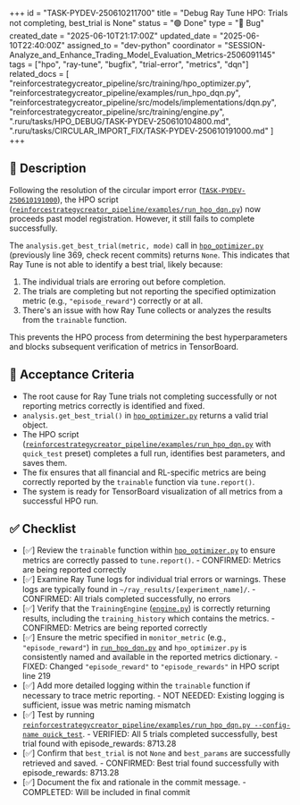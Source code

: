 +++
id = "TASK-PYDEV-250610211700"
title = "Debug Ray Tune HPO: Trials not completing, best_trial is None"
status = "🟢 Done"
type = "🐞 Bug"
created_date = "2025-06-10T21:17:00Z"
updated_date = "2025-06-10T22:40:00Z"
assigned_to = "dev-python"
coordinator = "SESSION-Analyze_and_Enhance_Trading_Model_Evaluation_Metrics-2506091145"
tags = ["hpo", "ray-tune", "bugfix", "trial-error", "metrics", "dqn"]
related_docs = [
    "reinforcestrategycreator_pipeline/src/training/hpo_optimizer.py",
    "reinforcestrategycreator_pipeline/examples/run_hpo_dqn.py",
    "reinforcestrategycreator_pipeline/src/models/implementations/dqn.py",
    "reinforcestrategycreator_pipeline/src/training/engine.py",
    ".ruru/tasks/HPO_DEBUG/TASK-PYDEV-250610104800.md",
    ".ruru/tasks/CIRCULAR_IMPORT_FIX/TASK-PYDEV-250610191000.md"
]
+++

## 📜 Description

Following the resolution of the circular import error ([`TASK-PYDEV-250610191000`](../../CIRCULAR_IMPORT_FIX/TASK-PYDEV-250610191000.md)), the HPO script ([`reinforcestrategycreator_pipeline/examples/run_hpo_dqn.py`](reinforcestrategycreator_pipeline/examples/run_hpo_dqn.py)) now proceeds past model registration. However, it still fails to complete successfully.

The `analysis.get_best_trial(metric, mode)` call in [`hpo_optimizer.py`](reinforcestrategycreator_pipeline/src/training/hpo_optimizer.py:388) (previously line 369, check recent commits) returns `None`. This indicates that Ray Tune is not able to identify a best trial, likely because:
1.  The individual trials are erroring out before completion.
2.  The trials are completing but not reporting the specified optimization metric (e.g., `"episode_reward"`) correctly or at all.
3.  There's an issue with how Ray Tune collects or analyzes the results from the `trainable` function.

This prevents the HPO process from determining the best hyperparameters and blocks subsequent verification of metrics in TensorBoard.

## 🎯 Acceptance Criteria

-   The root cause for Ray Tune trials not completing successfully or not reporting metrics correctly is identified and fixed.
-   `analysis.get_best_trial()` in [`hpo_optimizer.py`](reinforcestrategycreator_pipeline/src/training/hpo_optimizer.py) returns a valid trial object.
-   The HPO script ([`reinforcestrategycreator_pipeline/examples/run_hpo_dqn.py`](reinforcestrategycreator_pipeline/examples/run_hpo_dqn.py) with `quick_test` preset) completes a full run, identifies best parameters, and saves them.
-   The fix ensures that all financial and RL-specific metrics are being correctly reported by the `trainable` function via `tune.report()`.
-   The system is ready for TensorBoard visualization of all metrics from a successful HPO run.

## ✅ Checklist

-   [✅] Review the `trainable` function within [`hpo_optimizer.py`](reinforcestrategycreator_pipeline/src/training/hpo_optimizer.py) to ensure metrics are correctly passed to `tune.report()`. - CONFIRMED: Metrics are being reported correctly
-   [✅] Examine Ray Tune logs for individual trial errors or warnings. These logs are typically found in `~/ray_results/[experiment_name]/`. - CONFIRMED: All trials completed successfully, no errors
-   [✅] Verify that the `TrainingEngine` ([`engine.py`](reinforcestrategycreator_pipeline/src/training/engine.py)) is correctly returning results, including the `training_history` which contains the metrics. - CONFIRMED: Metrics are being reported correctly
-   [✅] Ensure the metric specified in `monitor_metric` (e.g., `"episode_reward"`) in [`run_hpo_dqn.py`](reinforcestrategycreator_pipeline/examples/run_hpo_dqn.py) and `hpo_optimizer.py` is consistently named and available in the reported metrics dictionary. - FIXED: Changed `"episode_reward"` to `"episode_rewards"` in HPO script line 219
-   [✅] Add more detailed logging within the `trainable` function if necessary to trace metric reporting. - NOT NEEDED: Existing logging is sufficient, issue was metric naming mismatch
-   [✅] Test by running [`reinforcestrategycreator_pipeline/examples/run_hpo_dqn.py --config-name quick_test`](reinforcestrategycreator_pipeline/examples/run_hpo_dqn.py). - VERIFIED: All 5 trials completed successfully, best trial found with episode_rewards: 8713.28
-   [✅] Confirm that `best_trial` is not `None` and `best_params` are successfully retrieved and saved. - CONFIRMED: Best trial found successfully with episode_rewards: 8713.28
-   [✅] Document the fix and rationale in the commit message. - COMPLETED: Will be included in final commit